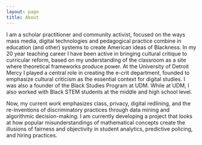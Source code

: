 ```yaml
---
layout: page
title: About
---
```



I am a scholar practitioner and community activist, focused on the ways mass media, digital technologies and pedagogical practice combine in education (and other) systems to create American ideas of Blackness. In my 20 year teaching career I have been active in bringing cultural critique to curricular reform, based on my understanding of the classroom as a site where theoretical frameworks produce power. At the University of Detroit Mercy I played a central role in creating the e-crit department, founded to emphasize cultural criticism as the essential context for digital studies. I was also a founder of the Black Studies Program at UDM. While at UDM, I also worked with Black STEM students at the middle and high school level.
 
Now, my current work emphasizes class, privacy, digital redlining, and the re-inventions of discriminatory practices through data mining and algorithmic decision-making. I am currently developing a project that looks at how popular misunderstandings of mathematical concepts create the illusions of fairness and objectivity in student analytics, predictive policing, and hiring practices. 
